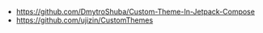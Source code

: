 - https://github.com/DmytroShuba/Custom-Theme-In-Jetpack-Compose
- https://github.com/ujizin/CustomThemes

